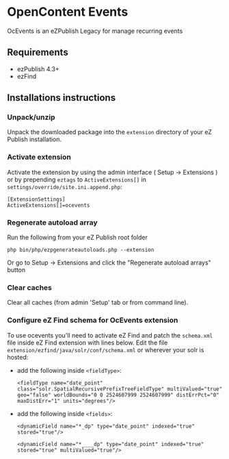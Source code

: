 OpenContent Events
========================

OcEvents is an eZPublish Legacy for manage recurring events

## Requirements

   * ezPublish 4.3+
   * ezFind

Installations instructions
------

### Unpack/unzip

Unpack the downloaded package into the `extension` directory of your eZ Publish installation.

### Activate extension

Activate the extension by using the admin interface ( Setup -> Extensions ) or by
prepending `eztags` to `ActiveExtensions[]` in `settings/override/site.ini.append.php`:

    [ExtensionSettings]
    ActiveExtensions[]=ocevents

### Regenerate autoload array

Run the following from your eZ Publish root folder

    php bin/php/ezpgenerateautoloads.php --extension

Or go to Setup -> Extensions and click the "Regenerate autoload arrays" button

### Clear caches

Clear all caches (from admin 'Setup' tab or from command line).

### Configure eZ Find schema for OcEvents extension

To use ocevents you'll need to activate eZ Find and patch the `schema.xml` file inside eZ Find extension with lines below.
Edit the file `extension/ezfind/java/solr/conf/schema.xml` or wherever your solr is hosted:

- add the following inside `<fieldType>`:

  `<fieldType name="date_point" class="solr.SpatialRecursivePrefixTreeFieldType" multiValued="true" geo="false" worldBounds="0 0 2524607999 2524607999" distErrPct="0" maxDistErr="1" units="degrees"/>`
 
- add the following inside `<fields>`:

  `<dynamicField name="*_dp" type="date_point" indexed="true" stored="true"/>`
  
  `<dynamicField name="*____dp" type="date_point" indexed="true" stored="true" multiValued="true"/>`


